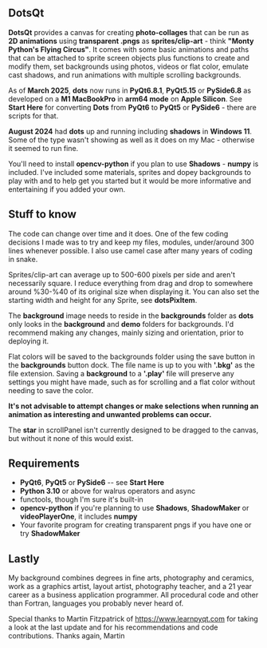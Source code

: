 ## DotsQt  
**DotsQt** provides a canvas for creating **photo-collages** that can be run as **2D animations** using **transparent .pngs** as **sprites/clip-art** - think **"Monty Python's Flying Circus"**. It comes with some basic animations and paths that can be attached to sprite screen objects plus functions to create and modify them, set backgrounds using photos, videos or flat color, emulate cast shadows, and run animations with multiple scrolling backgrounds.  

As of **March 2025**, **dots** now runs in **PyQt6.8.1**, **PyQt5.15** or **PySide6.8** as developed  on a **M1 MacBookPro** in **arm64 mode** on **Apple Silicon**. 
See **Start Here** for converting **Dots** from **PyQt6** to **PyQt5** or **PySide6**  - there are scripts for that. 

**August 2024** had **dots** up and running including **shadows** in **Windows 11**. Some of the type wasn't showing as well as it does on my Mac - otherwise it seemed to run fine.

You'll need to install **opencv-python** if you plan to use **Shadows** - **numpy** is included.   I've included some materials, sprites and dopey backgrounds to play with and to help get you started but it would be more informative and entertaining if you added your own.  


	  
## Stuff to know
The code can change over time and it does.  One of the few coding decisions I made was to try and keep my files, modules, under/around 300 lines whenever possible. I also use camel case after many years of coding in snake.

Sprites/clip-art can average up to 500-600 pixels per side and aren't necessarily square.  I reduce everything from drag and drop to somewhere around %30-%40 of its original size when displaying it. You can also set the starting width and height for any Sprite, see **dotsPixItem**.

The **background** image needs to reside in the **backgrounds** folder as **dots** only looks in the **background** and **demo** folders for backgrounds. I'd recommend making any changes, mainly sizing and orientation, prior to deploying it. 

Flat colors will be saved to the backgrounds folder using the save button in the **backgrounds** button dock. The file name is up to you with **'.bkg'** as the file extension.  Saving a **background** to a **'.play'** file will preserve any settings you might have made, such as for scrolling and a flat color without needing to save the color.

**It's not advisable to attempt changes or make selections when running an animation as interesting and unwanted problems can occur.**   

The **star** in scrollPanel isn't currently designed to be dragged to the canvas, but without it none of this would exist.


## Requirements
* **PyQt6**, **PyQt5** or **PySide6** -- see **Start Here**
* **Python 3.10** or above for walrus operators and async
* functools, though I'm sure it's built-in
* **opencv-python** if you're planning to use **Shadows**, **ShadowMaker** or **videoPlayerOne**, it includes **numpy**
* Your favorite program for creating transparent pngs if you have one or try **ShadowMaker** 

## Lastly
My background combines degrees in fine arts, photography and ceramics, work as a graphics artist, layout artist, photography teacher, and a 21 year career as a business application programmer. All procedural code and other than Fortran, languages you probably never heard of. 

Special thanks to Martin Fitzpatrick of <https://www.learnpyqt.com> for taking a look at the last update and for his recommendations and code contributions.  Thanks again, Martin
